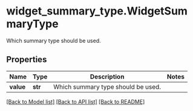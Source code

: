 # widget_summary_type.WidgetSummaryType

Which summary type should be used.
## Properties
Name | Type | Description | Notes
------------ | ------------- | ------------- | -------------
**value** | **str** | Which summary type should be used. | 

[[Back to Model list]](README.md#documentation-for-models) [[Back to API list]](README.md#documentation-for-api-endpoints) [[Back to README]](README.md)


